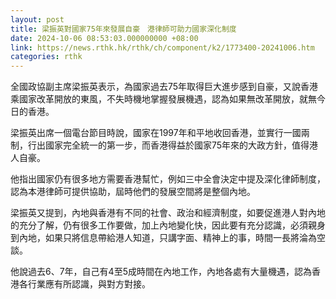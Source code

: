 ```yaml
---
layout: post
title: 梁振英對國家75年來發展自豪　港律師可助力國家深化制度
date: 2024-10-06 08:53:03.000000000 +08:00
link: https://news.rthk.hk/rthk/ch/component/k2/1773400-20241006.htm
categories: rthk
---
```


全國政協副主席梁振英表示，為國家過去75年取得巨大進步感到自豪，又說香港乘國家改革開放的東風，不失時機地掌握發展機遇，認為如果無改革開放，就無今日的香港。

梁振英出席一個電台節目時說，國家在1997年和平地收回香港，並實行一國兩制，行出國家完全統一的第一步，而香港得益於國家75年來的大政方針，值得港人自豪。

他指出國家仍有很多地方需要香港幫忙，例如三中全會決定中提及深化律師制度，認為本港律師可提供協助，屆時他們的發展空間將是整個內地。

梁振英又提到，內地與香港有不同的社會、政治和經濟制度，如要促進港人對內地的充分了解，仍有很多工作要做，加上內地變化快，因此要有充分認識，必須親身到內地，如果只將信息帶給港人知道，只講字面、精神上的事，時間一長將淪為空談。

他說過去6、7年，自己有4至5成時間在內地工作，內地各處有大量機遇，認為香港各行業應有所認識，與對方對接。
